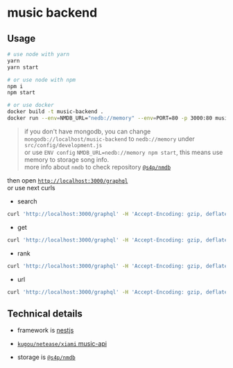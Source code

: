 # music backend

## Usage

```bash
# use node with yarn
yarn
yarn start

# or use node with npm
npm i
npm start

# or use docker
docker build -t music-backend .
docker run --env=NMDB_URL="nedb://memory" --env=PORT=80 -p 3000:80 music-backend
```

> if you don't have mongodb, you can change `mongodb://localhost/music-backend` to `nedb://memory` under `src/config/development.js`  
> or use `ENV config` `NMDB_URL=nedb://memory npm start`, this means use memory to storage song info.  
> more info about `nmdb` to check repository [`@s4p/nmdb`](https://github.com/shang-music/nmdb.git)

then open [`http://localhost:3000/graphql`](http://localhost:3000/graphql)  
or use next curls

- search

```bash
curl 'http://localhost:3000/graphql' -H 'Accept-Encoding: gzip, deflate, br' -H 'Content-Type: application/json' -H 'Accept: application/json' -H 'Connection: keep-alive' -H 'DNT: 1' -H 'Origin: http://localhost:3000' --data-binary '{"query":"query($keyword: String!, $providers: [Provider]) {\n  search(keyword: $keyword, providers: $providers) {\n    id\n    name\n    provider\n    artists {\n      name\n    }\n    album {\n      name\n    }\n  }\n}\n","variables":{"keyword":"田馥甄","providers":["kugou"]}}'
```

- get

```bash
curl 'http://localhost:3000/graphql' -H 'Accept-Encoding: gzip, deflate, br' -H 'Content-Type: application/json' -H 'Accept: application/json' -H 'Connection: keep-alive' -H 'DNT: 1' -H 'Origin: http://localhost:3000' --data-binary '{"query":"query($id: ID!, $provider: Provider!, $br: BitRate) {\n  get(id: $id, provider: $provider, br: $br) {\n    provider\n    id\n    name\n    lrc\n    klyric\n    artists {\n      id\n      name\n    }\n    album {\n      name\n      img\n    }\n  }\n}\n","variables":{"id":"0de83c11190b47251b14e3494ee2f842","provider":"kugou","br":"mid"}}'
```

- rank

```bash
curl 'http://localhost:3000/graphql' -H 'Accept-Encoding: gzip, deflate, br' -H 'Content-Type: application/json' -H 'Accept: application/json' -H 'Connection: keep-alive' -H 'DNT: 1' -H 'Origin: http://localhost:3000' --data-binary '{"query":"query($provider: Provider!, $rankType: RankType) {\n  rank(provider: $provider, rankType: $rankType) {\n    id\n    name\n    provider\n    artists {\n      name\n    }\n  }\n}\n","variables":{"provider":"xiami","rankType":"new"}}'
```

- url

```bash
curl 'http://localhost:3000/graphql' -H 'Accept-Encoding: gzip, deflate, br' -H 'Content-Type: application/json' -H 'Accept: application/json' -H 'Connection: keep-alive' -H 'DNT: 1' -H 'Origin: http://localhost:3000' --data-binary '{"query":"query($id: ID!, $provider: Provider!, $br: BitRate) {\n  url(id: $id, provider: $provider, br: $br)\n}\n","variables":{"id":"504D039E327F73E64C32A77E9FE5722C","provider":"kugou","br":"mid"}}'
```

## Technical details

- framework is [nestjs](https://github.com/nestjs/nest)

- [`kugou/netease/xiami` music-api](https://github.com/shang-music/api)

- storage is [`@s4p/nmdb`](https://github.com/shang-music/nmdb.git)
